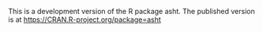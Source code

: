 This is a development version of the R package asht. The published version is at https://CRAN.R-project.org/package=asht
